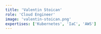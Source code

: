 ```yaml
---
title: 'Valentin Stoican'
role: 'Cloud Engineer'
image: 'valentin-stoican.png'
expertises: ['Kubernetes', 'IaC', 'AWS']
---
```

